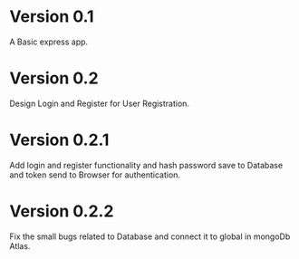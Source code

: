 # Version 0.1

A Basic express app.

# Version 0.2

Design Login and Register for User Registration.

# Version 0.2.1

Add login and register functionality and hash password save to Database and token send to Browser for authentication.

# Version 0.2.2

Fix the small bugs related to Database and connect it to global in mongoDb Atlas.
